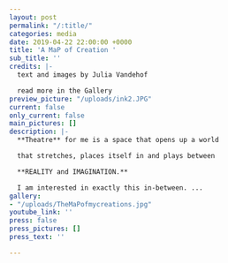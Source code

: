 ```yaml
---
layout: post
permalink: "/:title/"
categories: media
date: 2019-04-22 22:00:00 +0000
title: 'A MaP of Creation '
sub_title: ''
credits: |-
  text and images by Julia Vandehof

  read more in the Gallery
preview_picture: "/uploads/ink2.JPG"
current: false
only_current: false
main_pictures: []
description: |-
  **Theatre** for me is a space that opens up a world

  that stretches, places itself in and plays between

  **REALITY and IMAGINATION.**

  I am interested in exactly this in-between. ...
gallery:
- "/uploads/TheMaPofmycreations.jpg"
youtube_link: ''
press: false
press_pictures: []
press_text: ''

---
```

